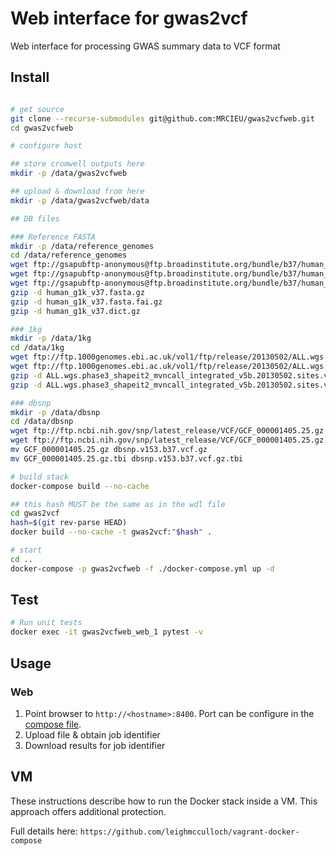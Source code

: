# Web interface for gwas2vcf

Web interface for processing GWAS summary data to VCF format

## Install

```sh

# get source
git clone --recurse-submodules git@github.com:MRCIEU/gwas2vcfweb.git
cd gwas2vcfweb

# configure host

## store cromwell outputs here
mkdir -p /data/gwas2vcfweb

## upload & download from here
mkdir -p /data/gwas2vcfweb/data

## DB files

### Reference FASTA
mkdir -p /data/reference_genomes
cd /data/reference_genomes
wget ftp://gsapubftp-anonymous@ftp.broadinstitute.org/bundle/b37/human_g1k_v37.fasta.gz
wget ftp://gsapubftp-anonymous@ftp.broadinstitute.org/bundle/b37/human_g1k_v37.fasta.fai.gz
wget ftp://gsapubftp-anonymous@ftp.broadinstitute.org/bundle/b37/human_g1k_v37.dict.gz
gzip -d human_g1k_v37.fasta.gz
gzip -d human_g1k_v37.fasta.fai.gz
gzip -d human_g1k_v37.dict.gz

### 1kg
mkdir -p /data/1kg
cd /data/1kg
wget ftp://ftp.1000genomes.ebi.ac.uk/vol1/ftp/release/20130502/ALL.wgs.phase3_shapeit2_mvncall_integrated_v5b.20130502.sites.vcf.gz
wget ftp://ftp.1000genomes.ebi.ac.uk/vol1/ftp/release/20130502/ALL.wgs.phase3_shapeit2_mvncall_integrated_v5b.20130502.sites.vcf.gz.tbi
gzip -d ALL.wgs.phase3_shapeit2_mvncall_integrated_v5b.20130502.sites.vcf.gz
gzip -d ALL.wgs.phase3_shapeit2_mvncall_integrated_v5b.20130502.sites.vcf.gz.tbi

### dbsnp
mkdir -p /data/dbsnp
cd /data/dbsnp
wget ftp://ftp.ncbi.nih.gov/snp/latest_release/VCF/GCF_000001405.25.gz
wget ftp://ftp.ncbi.nih.gov/snp/latest_release/VCF/GCF_000001405.25.gz.tbi
mv GCF_000001405.25.gz dbsnp.v153.b37.vcf.gz
mv GCF_000001405.25.gz.tbi dbsnp.v153.b37.vcf.gz.tbi

# build stack
docker-compose build --no-cache

## this hash MUST be the same as in the wdl file
cd gwas2vcf
hash=$(git rev-parse HEAD)
docker build --no-cache -t gwas2vcf:"$hash" .

# start
cd ..
docker-compose -p gwas2vcfweb -f ./docker-compose.yml up -d
```

## Test

```sh
# Run unit tests
docker exec -it gwas2vcfweb_web_1 pytest -v
```

## Usage

### Web

1. Point browser to ```http://<hostname>:8400```. Port can be configure in the [compose file](docker-compose.yml).
2. Upload file & obtain job identifier
3. Download results for job identifier

## VM

These instructions describe how to run the Docker stack inside a VM. This approach offers additional protection.

Full details here: ```https://github.com/leighmcculloch/vagrant-docker-compose```